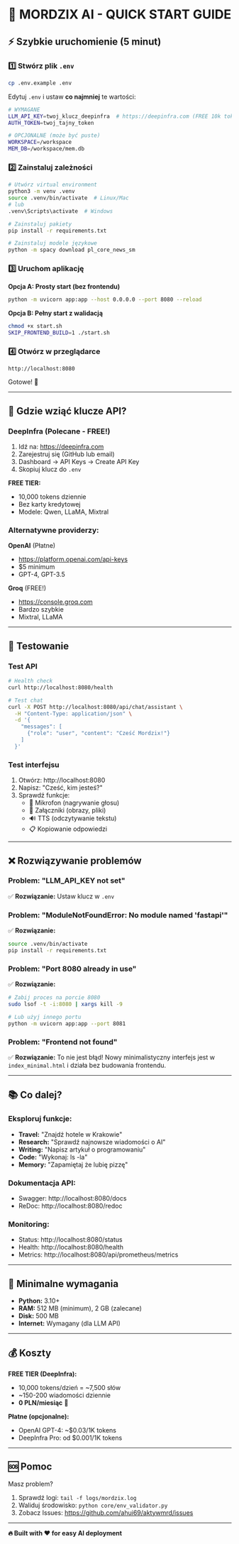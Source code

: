 # 🚀 MORDZIX AI - QUICK START GUIDE

## ⚡ Szybkie uruchomienie (5 minut)

### 1️⃣ Stwórz plik `.env`

```bash
cp .env.example .env
```

Edytuj `.env` i ustaw **co najmniej** te wartości:

```bash
# WYMAGANE
LLM_API_KEY=twoj_klucz_deepinfra  # https://deepinfra.com (FREE 10k tokens/day!)
AUTH_TOKEN=twoj_tajny_token

# OPCJONALNE (może być puste)
WORKSPACE=/workspace
MEM_DB=/workspace/mem.db
```

### 2️⃣ Zainstaluj zależności

```bash
# Utwórz virtual environment
python3 -m venv .venv
source .venv/bin/activate  # Linux/Mac
# lub
.venv\Scripts\activate  # Windows

# Zainstaluj pakiety
pip install -r requirements.txt

# Zainstaluj modele językowe
python -m spacy download pl_core_news_sm
```

### 3️⃣ Uruchom aplikację

**Opcja A: Prosty start (bez frontendu)**
```bash
python -m uvicorn app:app --host 0.0.0.0 --port 8080 --reload
```

**Opcja B: Pełny start z walidacją**
```bash
chmod +x start.sh
SKIP_FRONTEND_BUILD=1 ./start.sh
```

### 4️⃣ Otwórz w przeglądarce

```
http://localhost:8080
```

Gotowe! 🎉

---

## 🔑 Gdzie wziąć klucze API?

### DeepInfra (Polecane - FREE!)
1. Idź na: https://deepinfra.com
2. Zarejestruj się (GitHub lub email)
3. Dashboard → API Keys → Create API Key
4. Skopiuj klucz do `.env`

**FREE TIER:**
- 10,000 tokens dziennie
- Bez karty kredytowej
- Modele: Qwen, LLaMA, Mixtral

### Alternatywne providerzy:

**OpenAI** (Płatne)
- https://platform.openai.com/api-keys
- $5 minimum
- GPT-4, GPT-3.5

**Groq** (FREE!)
- https://console.groq.com
- Bardzo szybkie
- Mixtral, LLaMA

---

## 🧪 Testowanie

### Test API
```bash
# Health check
curl http://localhost:8080/health

# Test chat
curl -X POST http://localhost:8080/api/chat/assistant \
  -H "Content-Type: application/json" \
  -d '{
    "messages": [
      {"role": "user", "content": "Cześć Mordzix!"}
    ]
  }'
```

### Test interfejsu
1. Otwórz: http://localhost:8080
2. Napisz: "Cześć, kim jesteś?"
3. Sprawdź funkcje:
   - 🎤 Mikrofon (nagrywanie głosu)
   - 📎 Załączniki (obrazy, pliki)
   - 🔊 TTS (odczytywanie tekstu)
   - 📋 Kopiowanie odpowiedzi

---

## ❌ Rozwiązywanie problemów

### Problem: "LLM_API_KEY not set"
✅ **Rozwiązanie:** Ustaw klucz w `.env`

### Problem: "ModuleNotFoundError: No module named 'fastapi'"
✅ **Rozwiązanie:** 
```bash
source .venv/bin/activate
pip install -r requirements.txt
```

### Problem: "Port 8080 already in use"
✅ **Rozwiązanie:**
```bash
# Zabij proces na porcie 8080
sudo lsof -t -i:8080 | xargs kill -9

# Lub użyj innego portu
python -m uvicorn app:app --port 8081
```

### Problem: "Frontend not found"
✅ **Rozwiązanie:** 
To nie jest błąd! Nowy minimalistyczny interfejs jest w `index_minimal.html` i działa bez budowania frontendu.

---

## 📚 Co dalej?

### Eksploruj funkcje:
- **Travel:** "Znajdź hotele w Krakowie"
- **Research:** "Sprawdź najnowsze wiadomości o AI"
- **Writing:** "Napisz artykuł o programowaniu"
- **Code:** "Wykonaj: ls -la"
- **Memory:** "Zapamiętaj że lubię pizzę"

### Dokumentacja API:
- Swagger: http://localhost:8080/docs
- ReDoc: http://localhost:8080/redoc

### Monitoring:
- Status: http://localhost:8080/status
- Health: http://localhost:8080/health
- Metrics: http://localhost:8080/api/prometheus/metrics

---

## 🎯 Minimalne wymagania

- **Python:** 3.10+
- **RAM:** 512 MB (minimum), 2 GB (zalecane)
- **Disk:** 500 MB
- **Internet:** Wymagany (dla LLM API)

---

## 💰 Koszty

**FREE TIER (DeepInfra):**
- 10,000 tokens/dzień = ~7,500 słów
- ~150-200 wiadomości dziennie
- **0 PLN/miesiąc** 💸

**Płatne (opcjonalne):**
- OpenAI GPT-4: ~$0.03/1K tokens
- DeepInfra Pro: od $0.001/1K tokens

---

## 🆘 Pomoc

Masz problem? 
1. Sprawdź logi: `tail -f logs/mordzix.log`
2. Waliduj środowisko: `python core/env_validator.py`
3. Zobacz Issues: https://github.com/ahui69/aktywmrd/issues

---

**🔥 Built with ❤️ for easy AI deployment**
